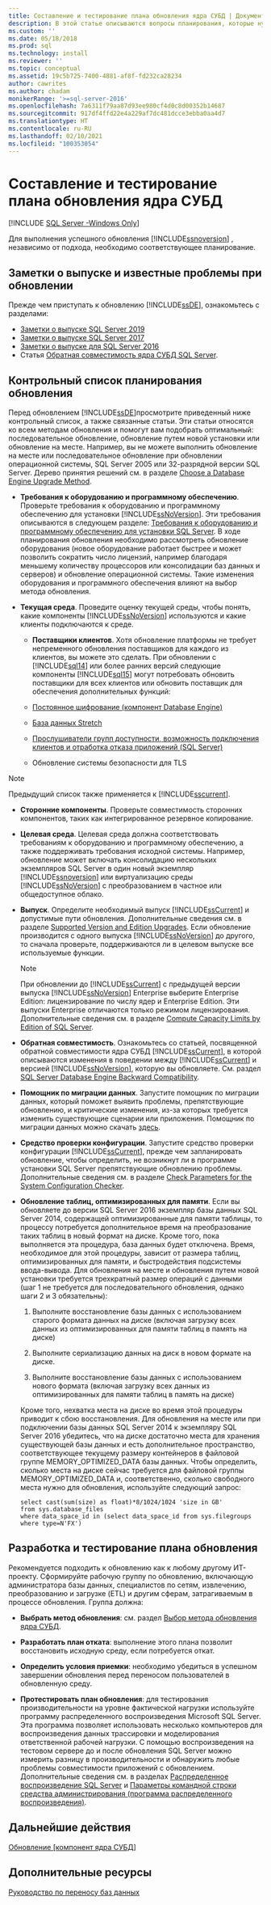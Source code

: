 ```yaml
---
title: Составление и тестирование плана обновления ядра СУБД | Документы Майкрософт
description: В этой статье описываются вопросы планирования, которые нужно принять во внимание перед началом обновления SQL Server, включая контрольный список планирования, а также действия по разработке и тестированию плана обновления.
ms.custom: ''
ms.date: 05/18/2018
ms.prod: sql
ms.technology: install
ms.reviewer: ''
ms.topic: conceptual
ms.assetid: 19c5b725-7400-4881-af8f-fd232ca28234
author: cawrites
ms.author: chadam
monikerRange: '>=sql-server-2016'
ms.openlocfilehash: 7a6311f79aa87d93ee980cf4d0c8d00352b14687
ms.sourcegitcommit: 917df4ffd22e4a229af7dc481dcce3ebba0aa4d7
ms.translationtype: HT
ms.contentlocale: ru-RU
ms.lasthandoff: 02/10/2021
ms.locfileid: "100353054"
---
```

# <a name="plan-and-test-the-database-engine-upgrade-plan"></a>Составление и тестирование плана обновления ядра СУБД

[!INCLUDE [SQL Server -Windows Only](../../includes/applies-to-version/sql-windows-only.md)]
  
 Для выполнения успешного обновления [!INCLUDE[ssnoversion](../../includes/ssnoversion-md.md)] , независимо от подхода, необходимо соответствующее планирование.  
  
## <a name="release-notes-and-known-upgrade-issues"></a>Заметки о выпуске и известные проблемы при обновлении  
 Прежде чем приступать к обновлению [!INCLUDE[ssDE](../../includes/ssde-md.md)], ознакомьтесь с разделами:

- [Заметки о выпуске SQL Server 2019](../../sql-server/sql-server-version-15-release-notes.md)
- [Заметки о выпуске SQL Server 2017](../../sql-server/sql-server-2017-release-notes.md) 
- [Заметки о выпуске для SQL Server 2016](../../sql-server/sql-server-2016-release-notes.md)
- Статья [Обратная совместимость ядра СУБД SQL Server](../discontinued-database-engine-functionality-in-sql-server.md).  
  
## <a name="pre-upgrade-planning-checklist"></a>Контрольный список планирования обновления  
 Перед обновлением [!INCLUDE[ssDE](../../includes/ssde-md.md)]просмотрите приведенный ниже контрольный список, а также связанные статьи. Эти статьи относятся ко всем методам обновления и помогут вам подобрать оптимальный: последовательное обновление, обновление путем новой установки или обновление на месте. Например, вы не можете выполнить обновление на месте или последовательное обновление при обновлении операционной системы, SQL Server 2005 или 32-разрядной версии SQL Server. Дерево принятия решений см. в разделе [Choose a Database Engine Upgrade Method](../../database-engine/install-windows/choose-a-database-engine-upgrade-method.md).  
  
-   **Требования к оборудованию и программному обеспечению**. Проверьте требования к оборудованию и программному обеспечению для установки [!INCLUDE[ssNoVersion](../../includes/ssnoversion-md.md)]. Эти требования описываются в следующем разделе: [Требования к оборудованию и программному обеспечению для установки SQL Server](../../sql-server/install/hardware-and-software-requirements-for-installing-sql-server.md). В ходе планирования обновления необходимо рассмотреть обновление оборудования (новое оборудование работает быстрее и может позволить сократить число лицензий, например благодаря меньшему количеству процессоров или консолидации баз данных и серверов) и обновление операционной системы. Такие изменения оборудования и программного обеспечения влияют на выбор метода обновления.  
  
-   **Текущая среда**. Проведите оценку текущей среды, чтобы понять, какие компоненты [!INCLUDE[ssNoVersion](../../includes/ssnoversion-md.md)] используются и какие клиенты подключаются к среде.  
  
    -   **Поставщики клиентов**. Хотя обновление платформы не требует непременного обновления поставщиков для каждого из клиентов, вы можете это сделать. При обновлении с [!INCLUDE[sql14](../../includes/sssql14-md.md)] или более ранних версий следующие компоненты [!INCLUDE[sql15](../../includes/sssql16-md.md)] могут потребовать обновить поставщики для всех клиентов или обновить поставщик для обеспечения дополнительных функций:  
  
       -   [Постоянное шифрование (компонент Database Engine)](../../relational-databases/security/encryption/always-encrypted-database-engine.md)  
  
       -   [База данных Stretch](../../sql-server/stretch-database/stretch-database.md)  
  
       -   [Прослушиватели групп доступности, возможность подключения клиентов и отработка отказа приложений (SQL Server)](../../database-engine/availability-groups/windows/listeners-client-connectivity-application-failover.md)  
  
       -   Обновление системы безопасности для TLS  

   >[!NOTE]
   >Предыдущий список также применяется к [!INCLUDE[sscurrent](../../includes/sscurrent-md.md)].
  
-   **Сторонние компоненты**. Проверьте совместимость сторонних компонентов, таких как интегрированное резервное копирование.  
  
-   **Целевая среда**. Целевая среда должна соответствовать требованиям к оборудованию и программному обеспечению, а также поддерживать требования исходной системы. Например, обновление может включать консолидацию нескольких экземпляров SQL Server в один новый экземпляр [!INCLUDE[ssnoversion](../../includes/ssnoversion-md.md)] или виртуализацию среды [!INCLUDE[ssNoVersion](../../includes/ssnoversion-md.md)] с преобразованием в частное или общедоступное облако.  
  
-   **Выпуск**. Определите необходимый выпуск [!INCLUDE[ssCurrent](../../includes/ssnoversion-md.md)] и допустимые пути обновления. Дополнительные сведения см. в разделе [Supported Version and Edition Upgrades](../../database-engine/install-windows/supported-version-and-edition-upgrades.md). Если обновление производится с одного выпуска [!INCLUDE[ssNoVersion](../../includes/ssnoversion-md.md)] до другого, то сначала проверьте, поддерживаются ли в целевом выпуске все используемые функции.  
  
    > [!NOTE]  
    >  При обновлении до [!INCLUDE[ssCurrent](../../includes/ssnoversion-md.md)] с предыдущей версии выпуска [!INCLUDE[ssNoVersion](../../includes/ssnoversion-md.md)] Enterprise выберите Enterprise Edition: лицензирование по числу ядер и Enterprise Edition. Эти выпуски Enterprise отличаются только режимом лицензирования. Дополнительные сведения см. в разделе [Compute Capacity Limits by Edition of SQL Server](../../sql-server/compute-capacity-limits-by-edition-of-sql-server.md).  
  
-   **Обратная совместимость**. Ознакомьтесь со статьей, посвященной обратной совместимости ядра СУБД [!INCLUDE[ssCurrent](../../includes/ssnoversion-md.md)], в которой описываются изменения в поведении между [!INCLUDE[ssCurrent](../../includes/ssnoversion-md.md)] и версией [!INCLUDE[ssNoVersion](../../includes/ssnoversion-md.md)], которую вы обновляете. См. раздел [SQL Server Database Engine Backward Compatibility](../discontinued-database-engine-functionality-in-sql-server.md).  
  
-   **Помощник по миграции данных**. Запустите помощник по миграции данных, который поможет выявить проблемы, препятствующие обновлению, и критические изменения, из-за которых требуется изменить существующие сценарии или приложения.
    Помощник по миграции данных можно скачать [здесь](https://aka.ms/get-dma).  
  
-   **Средство проверки конфигурации**. Запустите средство проверки конфигурации [!INCLUDE[ssCurrent](../../includes/ssnoversion-md.md)], прежде чем запланировать обновление, чтобы определить, не возникнут ли в программе установки SQL Server препятствующие обновлению проблемы. Дополнительные сведения см. в разделе [Check Parameters for the System Configuration Checker](../../database-engine/install-windows/check-parameters-for-the-system-configuration-checker.md).  
  
-   **Обновление таблиц, оптимизированных для памяти**. Если вы обновляете до версии SQL Server 2016 экземпляр базы данных SQL Server 2014, содержащей оптимизированные для памяти таблицы, то процессу потребуется дополнительное время на преобразование таких таблиц в новый формат на диске. Кроме того, пока выполняется эта процедура, база данных будет отключена.   Время, необходимое для этой процедуры, зависит от размера таблиц, оптимизированных для памяти, и быстродействия подсистемы ввода-вывода. Для обновления на месте и обновления путем новой установки требуется трехкратный размер операций с данными (шаг 1 не требуется для последовательного обновления, однако шаги 2 и 3 обязательны):  
  
    1.  Выполните восстановление базы данных с использованием старого формата данных на диске (включая загрузку всех данных из оптимизированных для памяти таблиц в память на диске)  
  
    2.  Выполните сериализацию данных на диск в новом формате на диске.  
  
    3.  Выполните восстановление базы данных с использованием нового формата (включая загрузку всех данных из оптимизированных для памяти таблиц в память на диске)  
  
     Кроме того, нехватка места на диске во время этой процедуры приводит к сбою восстановления. Для обновления на месте или при подключении базы данных SQL Server 2014 к экземпляру SQL Server 2016 убедитесь, что на диске достаточно места для хранения существующей базы данных и есть дополнительное пространство, соответствующее текущему размеру контейнеров в файловой группе MEMORY_OPTIMIZED_DATA базы данных. Чтобы определить, сколько места на диске сейчас требуется для файловой группы MEMORY_OPTIMIZED_DATA и, соответственно, сколько свободного места нужно для обновления, используйте следующий запрос:  
  
    ```  
    select cast(sum(size) as float)*8/1024/1024 'size in GB'   
    from sys.database_files  
    where data_space_id in (select data_space_id from sys.filegroups where type=N'FX')  
    ```  
  
## <a name="develop-and-test-the-upgrade-plan"></a>Разработка и тестирование плана обновления  
 Рекомендуется подходить к обновлению как к любому другому ИТ-проекту. Сформируйте рабочую группу по обновлению, включающую администратора базы данных, специалистов по сетям, извлечению, преобразованию и загрузке (ETL) и другим сферам, затрагиваемым в процессе обновления. Группа должна:  
  
-   **Выбрать метод обновления**: см. раздел [Выбор метода обновления ядра СУБД](../../database-engine/install-windows/choose-a-database-engine-upgrade-method.md).  
  
-   **Разработать план отката**: выполнение этого плана позволит восстановить исходную среду, если потребуется откат.  
  
-   **Определить условия приемки**: необходимо убедиться в успешном завершении обновления перед переносом пользователей в обновленную среду.  
  
-   **Протестировать план обновления**: для тестирования производительности на уровне фактической нагрузки используйте программу распределенного воспроизведения Microsoft SQL Server. Эта программа позволяет использовать несколько компьютеров для воспроизведения данных трассировки и моделирования ответственной рабочей нагрузки. С помощью воспроизведения на тестовом сервере до и после обновления SQL Server можно измерить разницу в производительности и обнаружить любые проблемы совместимости приложений с обновлением. Дополнительные сведения см. в разделах [Распределенное воспроизведение SQL Server](../../tools/distributed-replay/sql-server-distributed-replay.md) и [Параметры командной строки средства администрирования (программа распределенного воспроизведения)](../../tools/distributed-replay/administration-tool-command-line-options-distributed-replay-utility.md).  
  
## <a name="next-steps"></a>Дальнейшие действия  
[Обновление [компонент ядра СУБД]](../../database-engine/install-windows/upgrade-database-engine.md) 
  
## <a name="additional-resources"></a>Дополнительные ресурсы 
[Руководство по переносу баз данных](https://aka.ms/datamigration)
